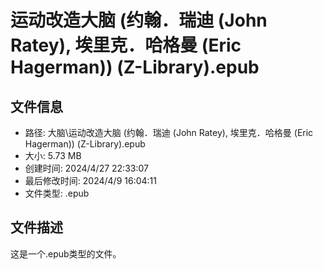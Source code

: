 ﻿# 运动改造大脑 (约翰．瑞迪 (John Ratey), 埃里克．哈格曼 (Eric Hagerman)) (Z-Library).epub

## 文件信息
- 路径: 大脑\运动改造大脑 (约翰．瑞迪 (John Ratey), 埃里克．哈格曼 (Eric Hagerman)) (Z-Library).epub
- 大小: 5.73 MB
- 创建时间: 2024/4/27 22:33:07
- 最后修改时间: 2024/4/9 16:04:11
- 文件类型: .epub

## 文件描述
这是一个.epub类型的文件。

